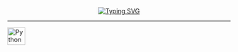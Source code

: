 <div align="center">
  <a href="https://git.io/typing-svg">
    <img src="https://readme-typing-svg.herokuapp.com/?font=Righteous&size=30&center=true&vCenter=true&width=450&height=70&duration=4000&lines=Hi+There!+👋;I'm+Cuong!,In+the+future, I'll+become+a+Data Analyst+ 😆😆😆" alt="Typing SVG" />
  </a>
</div>

-----------------

<!-- ### 🚀 About Me
- My name is Bao Nhan from VietNam. I’m a Developer passionate about exploring new technologies, interested in Backend development, Blockchain, and Web3, particularly in building scalable backend systems, creating decentralized applications, and exploring the latest advancements in these fields.

### 🌐 Connect
[![facebook](https://img.shields.io/badge/Facebook-1877F2?style=for-the-badge&logo=facebook&logoColor=white)](https://www.facebook.com/huynbnhan2710)
[![linkedin](https://img.shields.io/badge/linkedin-0A66C2?style=for-the-badge&logo=linkedin&logoColor=white)](https://www.linkedin.com/in/bnhan2710/) 
[![gmail](https://img.shields.io/badge/Gmail-D14836?style=for-the-badge&logo=gmail&logoColor=white)](mailto:baonhannice@gmail.com)
[![leetcode](https://img.shields.io/badge/LeetCode-FFA116?style=for-the-badge&logo=leetcode&logoColor=white)](https://leetcode.com/bnhan2710/)
### ⚒️ Languages -->

<p align="left">
  <a href="https://www.python.org" target="_blank" rel="noreferrer">
    <img src="https://skillicons.dev/icons?i=python" height="40" alt="Python" />
  </a>
</p>

<!-- ### ⚡ Frameworks & Libraries
<p align="left">
  <a href="https://expressjs.com/" target="_blank" rel="noreferrer">
     <img src="https://skillicons.dev/icons?i=express" height="40" alt="Languages" />
  </a>
  <a href="https://docs.nestjs.com/" target="_blank" rel="noreferrer">
    <img src="https://skillicons.dev/icons?i=nestjs" height="40" alt="Languages" />
  </a>
  <a href="https://reactjs.org/" target="_blank" rel="noreferrer">
    <img src="https://skillicons.dev/icons?i=react" height="40" alt="Languages" />
  </a>
</p> -->
<!-- 
### 🖥️ General Development 
<p align="left">
  <a href="https://www.linux.org/" target="_blank" rel="noreferrer">
    <img src="https://skillicons.dev/icons?i=linux" height="40" alt="Linux" />
  </a>
  <a href="https://nodejs.org/en/" target="_blank" rel="noreferrer">
    <img src="https://skillicons.dev/icons?i=nodejs" height="40" alt="NodeJS" />
  </a>  
  <a href="https://www.mongodb.com/" target="_blank" rel="noreferrer">  
    <img src="https://skillicons.dev/icons?i=mongodb" height="40" alt="MongoDB" />  
  </a>  
  <a href="https://www.mysql.com/" target="_blank" rel="noreferrer">  
    <img src="https://skillicons.dev/icons?i=mysql" height="40" alt="MySQL" />  
  </a>  
  <a href="https://www.postgresql.org/" target="_blank" rel="noreferrer">  
    <img src="https://skillicons.dev/icons?i=postgres" height="40" alt="PostgreSQL" />  
  </a>  
  <a href="https://graphql.org/" target="_blank" rel="noreferrer">
    <img src="https://skillicons.dev/icons?i=graphql" height="40" alt="GraphQL" />
  </a>
  <a href="https://redis.io/" target="_blank" rel="noreferrer">  
    <img src="https://skillicons.dev/icons?i=redis" height="40" alt="Redis" />  
  </a>  
  <a href="https://www.docker.com/" target="_blank" rel="noreferrer">  
    <img src="https://skillicons.dev/icons?i=docker" height="40" alt="Docker" />  
  </a>  
  <a href="https://aws.amazon.com" target="_blank" rel="noreferrer">  
    <img src="https://skillicons.dev/icons?i=aws" height="40" alt="AWS" />  
  </a>  
</p>

### 🌐 Blockchain & Web3  
<p align="left">  
  <a href="https://metamask.io/" target="_blank" rel="noreferrer">  
    <img src="https://raw.githubusercontent.com/danielcranney/readme-generator/main/public/icons/skills/metamask-colored.svg" width="40" height="40" alt="MetaMask" />  
  </a>  
  <a href="https://ethereum.org/en/" target="_blank" rel="noreferrer">  
    <img src="https://raw.githubusercontent.com/danielcranney/readme-generator/main/public/icons/skills/ethereum-colored.svg" width="40" height="40" alt="Ethereum" />  
  </a>  
  <a href="https://solana.com/" target="_blank" rel="noreferrer">  
    <img src="https://raw.githubusercontent.com/danielcranney/readme-generator/main/public/icons/skills/solana-colored.svg" width="40" height="40" alt="Solana" />  
  </a>  
</p>   -->


<!-- ### 📊 My GitHub Stats

<div align="center">
  <table>
    <tr>
      <td align="center">
        <img src="https://github-readme-stats.vercel.app/api?username=bnhan2710&show_icons=true&theme=radical&title_color=3382ed" alt="My GitHub stats" width="420px" />
      </td>
      <td align="center">
        <img src="https://github-readme-streak-stats.herokuapp.com?user=bnhan2710&theme=tokyonight&border_radius=10&background=1413211" alt="GitHub Streak" width="450px" />
      </td>
    </tr>
    <tr>  
      <td colspan="2" align="center">
        <a href="https://github.com/bnhan2710/github-readme-stats">
          <img src="https://github-readme-stats.vercel.app/api/top-langs/?username=bnhan2710&layout=compact&theme=radical&title_color=3382ed" alt="Top Languages" width="300px"/>
        </a>
      </td>
    </tr>
  </table>
</div> -->

</div>

